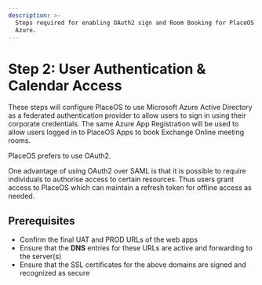 ```yaml
---
description: >-
  Steps required for enabling OAuth2 sign and Room Booking for PlaceOS with
  Azure.
---
```


# Step 2: User Authentication & Calendar Access

These steps will configure PlaceOS to use Microsoft Azure Active Directory as a federated authentication provider to allow users to sign in using their corporate credentials. The same Azure App Registration will be used to allow  users logged in to PlaceOS Apps to book Exchange Online meeting rooms.

PlaceOS prefers to use OAuth2.

One advantage of using OAuth2 over SAML is that it is possible to require individuals to authorise access to certain resources. Thus users grant access to PlaceOS which can maintain a refresh token for offline access as needed.

## Prerequisites

* Confirm the final UAT and PROD URLs of the web apps
* Ensure that the **DNS** entries for these URLs are active and forwarding to the server(s)
* Ensure that the SSL certificates for the above domains are signed and recognized as secure
